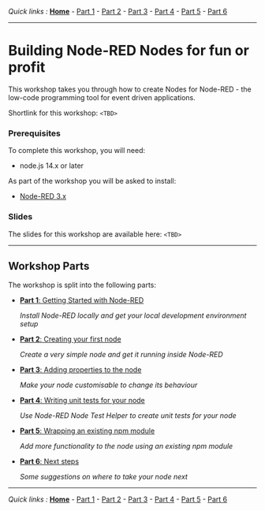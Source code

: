 *Quick links :*
[**Home**](/README.md) - [Part 1](part1/README.md) - [Part 2](part2/README.md) - [Part 3](part3/README.md) - [Part 4](part4/README.md) - [Part 5](part5/README.md) - [Part 6](part6/README.md)
***

# Building Node-RED Nodes for fun or profit

This workshop takes you through how to create Nodes for Node-RED - the low-code programming tool for event driven applications.

Shortlink for this workshop: `<TBD>`

### Prerequisites

To complete this workshop, you will need:

 - node.js 14.x or later

As part of the workshop you will be asked to install:

 - [Node-RED 3.x](https://nodered.org/docs/getting-started/)

### Slides

The slides for this workshop are available here: `<TBD>`

***

## Workshop Parts


The workshop is split into the following parts:

- [**Part 1**: Getting Started with Node-RED](part1/README.md)

  *Install Node-RED locally and get your local development environment setup*

- [**Part 2**: Creating your first node](part2/README.md)

  *Create a very simple node and get it running inside Node-RED*

- [**Part 3**: Adding properties to the node](part3/README.md)

  *Make your node customisable to change its behaviour*

- [**Part 4**: Writing unit tests for your node](part4/README.md)

  *Use Node-RED Node Test Helper to create unit tests for your node*

- [**Part 5**: Wrapping an existing npm module](part5/README.md)

  *Add more functionality to the node using an existing npm module*

- [**Part 6**: Next steps](part6/README.md)

  *Some suggestions on where to take your node next*

***

*Quick links :*
[**Home**](/README.md) - [Part 1](part1/README.md) - [Part 2](part2/README.md) - [Part 3](part3/README.md) - [Part 4](part4/README.md) - [Part 5](part5/README.md) - [Part 6](part6/README.md)
